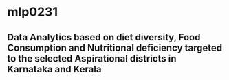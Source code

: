 # mlp0231

## Data Analytics based on diet diversity, Food Consumption and Nutritional deficiency targeted to the selected Aspirational districts in Karnataka and Kerala
